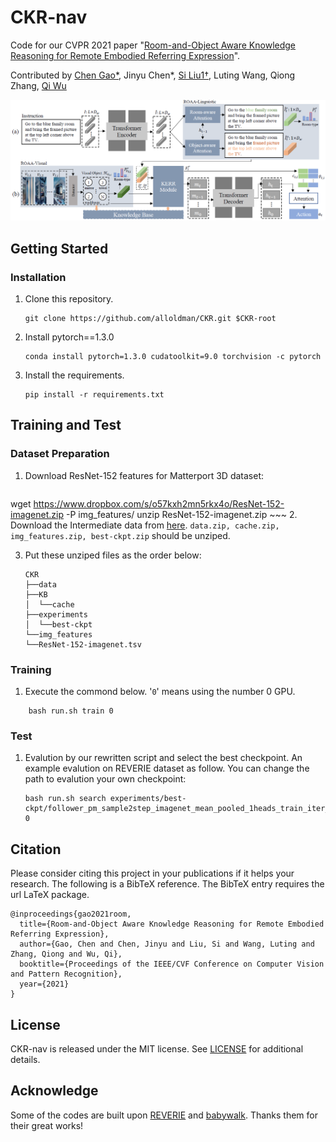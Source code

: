 # CKR-nav
Code for our CVPR 2021 paper "[Room-and-Object Aware Knowledge Reasoning for Remote Embodied Referring Expression](https://openaccess.thecvf.com/content/CVPR2021/papers/Gao_Room-and-Object_Aware_Knowledge_Reasoning_for_Remote_Embodied_Referring_Expression_CVPR_2021_paper.pdf)".

Contributed by [Chen Gao*](http://chengaopro.github.io/), Jinyu Chen*, [Si Liu1†](https://scholar.google.com/citations?user=-QtVtNEAAAAJ&hl=zh-CN&oi=ao), Luting Wang, Qiong Zhang, [Qi Wu](https://scholar.google.com/citations?hl=zh-CN&user=aKXe1FEAAAAJ&view_op=list_works&sortby=pubdate)

![](framework.png)


## Getting Started
### Installation

1. Clone this repository.

    ~~~
    git clone https://github.com/alloldman/CKR.git $CKR-root
    ~~~
2. Install pytorch==1.3.0

    ~~~
    conda install pytorch=1.3.0 cudatoolkit=9.0 torchvision -c pytorch
    ~~~
3. Install the requirements.
    
    ~~~
    pip install -r requirements.txt
    ~~~

## Training and Test
### Dataset Preparation
1. Download ResNet-152 features for Matterport 3D dataset:

    ~~~
wget https://www.dropbox.com/s/o57kxh2mn5rkx4o/ResNet-152-imagenet.zip -P img_features/
    unzip ResNet-152-imagenet.zip
    ~~~
2. Download the Intermediate data from  [here](https://drive.google.com/drive/folders/1lU6k8DNXThdWXOafHoXC-3UjwCArT84h?usp=sharing).  `data.zip, cache.zip, img_features.zip, best-ckpt.zip` should be unziped.

3. Put these unziped files as the order below:
    ~~~
    CKR
    ├──data
    ├──KB
    │  └──cache
    ├──experiments
    │  └──best-ckpt
    └──img_features
    └──ResNet-152-imagenet.tsv 
    ~~~
### Training
1. Execute the commond below. '`0`' means using the number 0 GPU. 
~~~
    bash run.sh train 0
~~~
### Test
1. Evalution by our rewritten script and select the best checkpoint. An example evalution on REVERIE dataset as follow. You can change the path to evalution your own checkpoint:

    ```
    bash run.sh search experiments/best-ckpt/follower_pm_sample2step_imagenet_mean_pooled_1heads_train_iter_9300val_seen_sr_0.547_val_unseen_sr_0.138_ 0
    ```

## Citation
Please consider citing this project in your publications if it helps your research. The following is a BibTeX reference. The BibTeX entry requires the url LaTeX package.

~~~
@inproceedings{gao2021room,
  title={Room-and-Object Aware Knowledge Reasoning for Remote Embodied Referring Expression},
  author={Gao, Chen and Chen, Jinyu and Liu, Si and Wang, Luting and Zhang, Qiong and Wu, Qi},
  booktitle={Proceedings of the IEEE/CVF Conference on Computer Vision and Pattern Recognition},
  year={2021}
}
~~~
## License
CKR-nav is released under the MIT license. See [LICENSE](LICENSE) for additional details.
## Acknowledge
Some of the codes are built upon [REVERIE](https://github.com/YuankaiQi/REVERIE) and [babywalk](https://github.com/Sha-Lab/babywalk). Thanks them for their great works!

